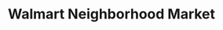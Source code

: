 ---
title: "Walmart Neighborhood Market"
url: /boynton-beach/walmart-neighborhood-market/
shop: Supermarkt
---